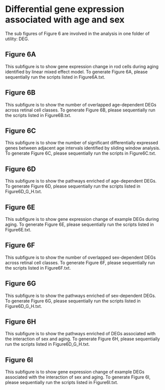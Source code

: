 # Differential gene expression associated with age and sex

The sub figures of Figure 6 are involved in the analysis in one folder of utility: DEG.

## Figure 6A

This subfigure is to show gene expression change in rod cells during aging identified by linear mixed effect model. To generate Figure 6A, please sequentially run the scripts listed in Figure6A.txt.

## Figure 6B

This subfigure is to show the number of overlapped age-dependent DEGs across retinal cell classes. To generate Figure 6B, please sequentially run the scripts listed in Figure6B.txt.

## Figure 6C

This subfigure is to show the number of significant differentially expressed genes between adjacent age intervals identified by sliding window analysis. To generate Figure 6C, please sequentially run the scripts in Figure6C.txt.


## Figure 6D

This subfigure is to show the pathways enriched of age-dependent DEGs. To generate Figure 6D, please sequentially run the scripts listed in Figure6D_G_H.txt.

## Figure 6E

This subfigure is to show gene expression change of example DEGs during aging. To generate Figure 6E, please sequentially run the scripts listed in Figure6E.txt. 

## Figure 6F

This subfigure is to show the number of overlapped sex-dependent DEGs across retinal cell classes. To generate Figure 6F, please sequentially run the scripts listed in Figure6F.txt.

## Figure 6G

This subfigure is to show the pathways enriched of sex-dependent DEGs. To generate Figure 6G, please sequentially run the scripts listed in Figure6D_G_H.txt.

## Figure 6H

This subfigure is to show the pathways enriched of DEGs associated with the interaction of sex and aging. To generate Figure 6H, please sequentially run the scripts listed in Figure6D_G_H.txt.

## Figure 6I

This subfigure is to show gene expression change of example DEGs associated with the interaction of sex and aging. To generate Figure 6I, please sequentially run the scripts listed in Figure6I.txt.
